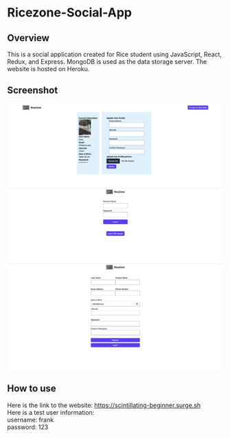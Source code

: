 # Ricezone-Social-App
## Overview
This is a social application created for Rice student using JavaScript, React, Redux, and Express. MongoDB is used as the data storage server. The website is hosted on Heroku.

## Screenshot
![Ricezone-Social-App s1](https://raw.githubusercontent.com/frankfeng98/Ricezone-Social-App/master/s1.png)
![Ricezone-Social-App s2](https://raw.githubusercontent.com/frankfeng98/Ricezone-Social-App/master/s2.png)
![Ricezone-Social-App s3](https://raw.githubusercontent.com/frankfeng98/Ricezone-Social-App/master/s3.png)

## How to use
Here is the link to the website: https://scintillating-beginner.surge.sh <br>
Here is a test user information: <br>
username: frank <br>
password: 123
